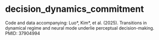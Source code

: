 # decision_dynamics_commitment
Code and data accompanying: Luo*, Kim*, et al. (2025). Transitions in dynamical regime and neural mode underlie perceptual decision-making. PMID: 37904994

